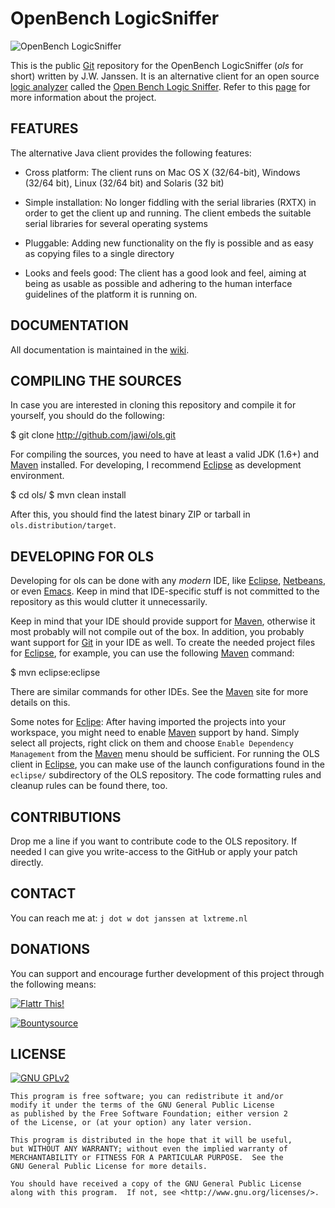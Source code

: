 # OpenBench LogicSniffer

![OpenBench LogicSniffer](http://s1.directupload.net/images/140913/bca9sg2g.png "Screenshot of ols")

This is the public [Git][git] repository for the OpenBench LogicSniffer (*ols*
for short) written by J.W. Janssen. It is an alternative client for an open
source [logic analyzer](https://en.wikipedia.org/wiki/Logic_analyzer) called
the [Open Bench Logic Sniffer](http://dangerousprototypes.com/docs/Open_Bench_Logic_Sniffer).
Refer to this [page](https://lxtreme.nl/projects/ols/) for more information about the
project.

## FEATURES

The alternative Java client provides the following features:

- Cross platform: The client runs on Mac OS X (32/64-bit), Windows (32/64 bit),
  Linux (32/64 bit) and Solaris (32 bit)

- Simple installation: No longer fiddling with the serial libraries (RXTX) in
  order to get the client up and running. The client embeds the suitable serial
  libraries for several operating systems

- Pluggable: Adding new functionality on the fly is possible and as easy as
  copying files to a single directory

- Looks and feels good: The client has a good look and feel, aiming at being as
  usable as possible and adhering to the human interface guidelines of the
  platform it is running on.

## DOCUMENTATION

All documentation is maintained in the [wiki](https://github.com/jawi/ols/wiki).

## COMPILING THE SOURCES

In case you are interested in cloning this repository and compile it for
yourself, you should do the following:

  $ git clone http://github.com/jawi/ols.git

For compiling the sources, you need to have at least a valid JDK (1.6+) and
[Maven][maven] installed. For developing, I recommend
[Eclipse][eclipse] as development environment.

  $ cd ols/
  $ mvn clean install

After this, you should find the latest binary ZIP or tarball in
`ols.distribution/target`.

## DEVELOPING FOR OLS

Developing for ols can be done with any *modern* IDE, like [Eclipse][eclipse],
[Netbeans][netbeans], or even [Emacs][emacs]. Keep in mind that IDE-specific
stuff is not committed to the repository as this would clutter it unnecessarily.

Keep in mind that your IDE should provide support for [Maven][maven], otherwise
it most probably will not compile out of the box. In addition, you probably
want support for [Git][git] in your IDE as well. To create the needed project
files for [Eclipse][eclipse], for example, you can use the following
[Maven][maven] command:

  $ mvn eclipse:eclipse

There are similar commands for other IDEs. See the [Maven][maven] site for more
details on this.

Some notes for [Eclipe][eclipse]: After having imported the projects into your
workspace, you might need to enable [Maven][maven] support by hand. Simply
select all projects, right click on them and choose
`Enable Dependency Management` from the [Maven][maven] menu should be
sufficient. For running the OLS client in [Eclipse][eclipse], you can make use
of the launch configurations found in the `eclipse/` subdirectory of the OLS
repository. The code formatting rules and cleanup rules can be found there, too.

## CONTRIBUTIONS

Drop me a line if you want to contribute code to the OLS repository. If needed
I can give you write-access to the GitHub or apply your patch directly.

## CONTACT

You can reach me at: `j dot w dot janssen at lxtreme.nl`

## DONATIONS

You can support and encourage further development of this project through the
following means:

[![Flattr This!](http://api.flattr.com/button/flattr-badge-large.png "Flattr This!")](https://flattr.com/thing/61272/OpenBench-LogicSniffer-alternative-Java-Client)

[![Bountysource](https://d2bbtvgnhux6eq.cloudfront.net/assets/Bountysource-green-712770df4397a3bc6f5b56b90402763c.png "Bountysource logo")](https://www.bountysource.com/trackers/315759-jawi-ols)

## LICENSE

[![GNU GPLv2](https://www.gnu.org/graphics/heckert_gnu.small.png "GNU GPLv2")](https://www.gnu.org/licenses/gpl-2.0.html)

    This program is free software; you can redistribute it and/or
    modify it under the terms of the GNU General Public License
    as published by the Free Software Foundation; either version 2
    of the License, or (at your option) any later version.

    This program is distributed in the hope that it will be useful,
    but WITHOUT ANY WARRANTY; without even the implied warranty of
    MERCHANTABILITY or FITNESS FOR A PARTICULAR PURPOSE.  See the
    GNU General Public License for more details.

    You should have received a copy of the GNU General Public License
    along with this program.  If not, see <http://www.gnu.org/licenses/>.

[eclipse]: https://www.eclipse.org/
[maven]: https://maven.apache.org/
[netbeans]: https://netbeans.org/
[emacs]: https://www.gnu.org/software/emacs/
[git]: http://git-scm.com/

